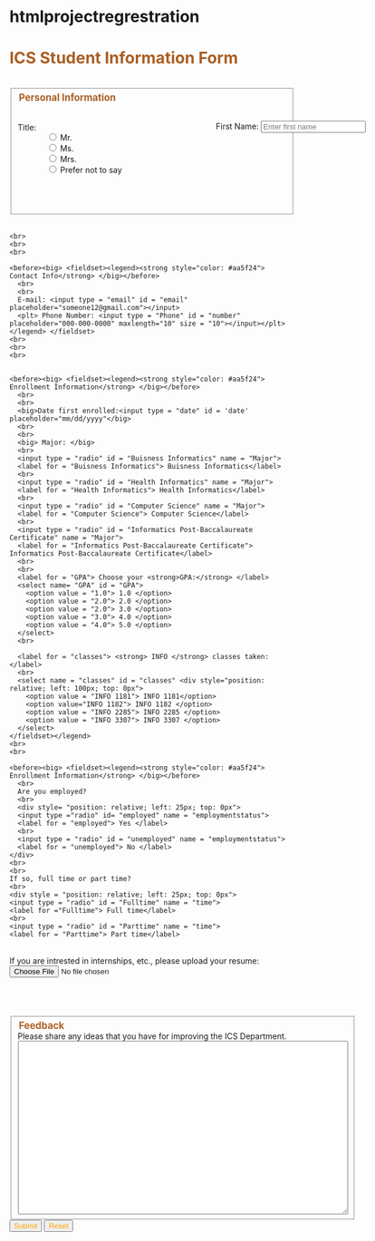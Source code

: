 # htmlprojectregrestration

<!DOCTYPE html>
<html>
<head>
  <h1 style="color: #aa5f24"> ICS Student Information Form</h1>
  <style>
    plt{
      padding: 200px;
    }
    before{
      padding: 45px;
    }

  </style>
  <body>
<form>
    <before><big> <fieldset><legend> <strong style="color: #aa5f24">Personal Information</strong> </big></before>
      <br>
      <br>
      Title:
      <div style="position:relative;  left: 350px; top: -20px">
      First Name: <input type = "text" name = "firstname" id = "firstname" placeholder="Enter first name">
      </div>
      <div style="position:relative;  left: 800px; top: -40px">
      Last Name: <input type = "text" name = "lastname" id = "lastname" placeholder="Enter last name"
    </div>
    <br>
    <br>
    <div style="position: relative; left: -750px; top: -20px">
    <input type="radio" id="Mr." name="radioGender">
    <label for = "Mr."> Mr. </label>
    <br>
    <input type="radio" id="Ms." name="radioGender">
    <label for = "Ms."> Ms. </label>
    <br>
    <input type="radio" id="Mrs." name="radioGender">
    <label for = "Mrs."> Mrs. </label>
    <br>
    <input type="radio" id="N/A" name="radioGender">
    <label for = "N/A"> Prefer not to say </label>
  </div>
    </legend> </fieldset>
    <br/>

    <br>
    <br>
    <br>

    <before><big> <fieldset><legend><strong style="color: #aa5f24"> Contact Info</strong> </big></before>
      <br>
      <br>
      E-mail: <input type = "email" id = "email" placeholder="someone12@gmail.com"></input>
      <plt> Phone Number: <input type = "Phone" id = "number" placeholder="000-000-0000" maxlength="10" size = "10"></input></plt>
    </legend> </fieldset>
    <br>
    <br>
    <br>


    <before><big> <fieldset><legend><strong style="color: #aa5f24"> Enrollment Information</strong> </big></before>
      <br>
      <br>
      <big>Date first enrolled:<input type = "date" id = 'date' placeholder="mm/dd/yyyy"</big>
      <br>
      <br>
      <big> Major: </big>
      <br>
      <input type = "radio" id = "Buisness Informatics" name = "Major">
      <label for = "Buisness Informatics"> Buisness Informatics</label>
      <br>
      <input type = "radio" id = "Health Informatics" name = "Major">
      <label for = "Health Informatics"> Health Informatics</label>
      <br>
      <input type = "radio" id = "Computer Science" name = "Major">
      <label for = "Computer Science"> Computer Science</label>
      <br>
      <input type = "radio" id = "Informatics Post-Baccalaureate Certificate" name = "Major">
      <label for = "Informatics Post-Baccalaureate Certificate"> Informatics Post-Baccalaureate Certificate</label>
      <br>
      <br>
      <label for = "GPA"> Choose your <strong>GPA:</strong> </label>
      <select name= "GPA" id = "GPA">
        <option value = "1.0"> 1.0 </option>
        <option value = "2.0"> 2.0 </option>
        <option value = "2.0"> 3.0 </option>
        <option value = "3.0"> 4.0 </option>
        <option value = "4.0"> 5.0 </option>
      </select>
      <br>

      <label for = "classes"> <strong> INFO </strong> classes taken: </label>
      <br>
      <select name = "classes" id = "classes" <div style="position: relative; left: 100px; top: 0px">
        <option value = "INFO 1181"> INFO 1181</option>
        <option value="INFO 1182"> INFO 1182 </option>
        <option value = "INFO 2285"> INFO 2285 </option>
        <option value = "INFO 3307"> INFO 3307 </option>
      </select>
    </fieldset></legend>
    <br>
    <br>

    <before><big> <fieldset><legend><strong style="color: #aa5f24"> Enrollment Information</strong> </big></before>
      <br>
      Are you employed?
      <br>
      <div style= "position: relative; left: 25px; top: 0px">
      <input type ="radio" id= "employed" name = "employmentstatus">
      <label for = "employed"> Yes </label>
      <br>
      <input type = "radio" id = "unemployed" name = "employmentstatus">
      <label for = "unemployed"> No </label>
    </div>
    <br>
    <br>
    If so, full time or part time?
    <br>
    <div style = "position: relative; left: 25px; top: 0px">
    <input type = "radio" id = "Fulltime" name = "time">
    <label for ="Fulltime"> Full time</label>
    <br>
    <input type = "radio" id = "Parttime" name = "time">
    <label for = "Parttime"> Part time</label>
  </div>
  <br>
  If you are intrested in internships, etc., please upload your resume:
  <br>
  <form action="/action_page.php">
  <label for="myfile"> </label>
  <input type="file" id="myfile" name="myfile"><br><br>
</form>
</legend></fieldset>
<br>
<br>
    <before><big> <fieldset><legend><strong style="color: #aa5f24"> Feedback</strong> </big></before>
      Please share any ideas that you have for improving the ICS Department.
      <br>
      <textarea name = "comment" rows = "20" cols = "70"></textarea>
      <br>
    </legend></fieldset>
    <input style="color: orange" type="submit" value="Submit">
    <input style = "color: orange" type="reset" value="Reset">
  </form>
    </body>


  </head>

  </html>
